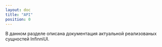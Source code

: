 ```yaml
---
layout: doc
title: "API"
position: 0
---
```


В данном разделе описана документация актуальной реализованых сущностей InfinniUI.